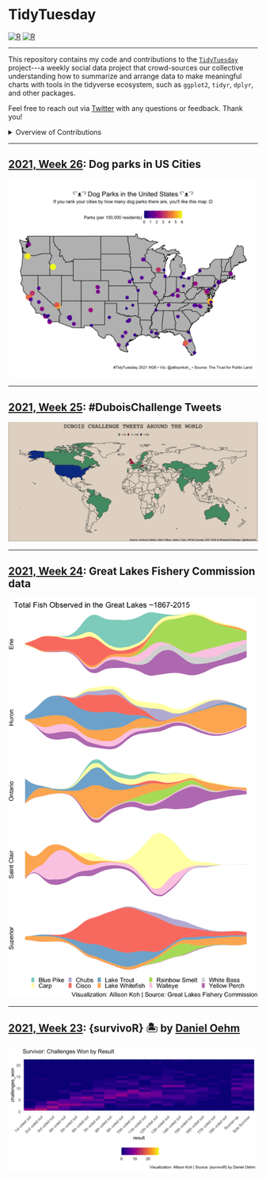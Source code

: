 # TidyTuesday

[![R](https://img.shields.io/badge/Project-Build%20with%20♥-blue?style=for-the-badge&logo=R)](https://github.com/dennis-hammerschmidt/tidy_tuesday)
[![R](https://img.shields.io/badge/Powered%20By-Tidyverse-blue?style=for-the-badge&logo=R)](https://github.com/dennis-hammerschmidt/tidy_tuesday)

---

<!--
<div align="center">

:necktie: [LinkedIn][LinkedIn]&nbsp;&nbsp;|&nbsp;&nbsp;[:octocat: GitHub][GitHub]&nbsp;&nbsp;|&nbsp;&nbsp;:earth_africa: [Website][Website]

</div>


Quick Link


[LinkedIn]:https://www.linkedin.com/in/dennis-hammerschmidt/
[GitHub]:https://github.com/dennis-hammerschmidt/
[Website]:https://dennis-hammerschmidt.rbind.io/
-->

This repository contains my code and contributions to the [`TidyTuesday`](https://github.com/rfordatascience/tidytuesday) project---a weekly social data project that crowd-sources our collective understanding how to summarize and arrange data to make meaningful charts with tools in the tidyverse ecosystem, such as `ggplot2`, `tidyr`, `dplyr`, and other packages.

Feel free to reach out via [Twitter](https://twitter.com/allisonkoh_) with any questions or feedback. Thank you! 

<details> 
  <summary>Overview of Contributions</summary>
  
**2021**
  - Week 23: [{survivoR} 🏝](https://github.com/allisonkoh/tidytuesday/blob/main/2021_W23_survivoR/2021-w23-final-plot.png)
  - Week 24: [Great Lakes Fishery Commission](https://github.com/allisonkoh/tidytuesday/blob/main/2021_w24_fish/2021-w24-plot.png)
  - Week 25: [#DuboisChallenge Tweets](https://github.com/allisonkoh/tidytuesday/blob/main/2021_w25_dubois/global_plot.png)
  - Week 26: [Park Data from the Trust for Public Land](https://github.com/allisonkoh/tidytuesday/blob/main/2021_w26_parks/dogpark-plot.png)
</details>

***

## [2021, Week 26](https://github.com/allisonkoh/tidytuesday/blob/main/2021_w26_parks/): Dog parks in US Cities

![./2021_w26_parks/dogpark-plot.png](https://github.com/allisonkoh/tidytuesday/blob/main/2021_w26_parks/dogpark-plot.png)

***

## [2021, Week 25](https://github.com/allisonkoh/tidytuesday/blob/main/2021_w25_dubois/): #DuboisChallenge Tweets

![./2021_w25_dubois/global_plot.png](https://github.com/allisonkoh/tidytuesday/blob/main/2021_w25_dubois/global_plot.png)

***

## [2021, Week 24](https://github.com/allisonkoh/tidytuesday/tree/main/2021_w24_fish): Great Lakes Fishery Commission data 

![./2021_w24_fish/2021-w24-plot.png](https://github.com/allisonkoh/tidytuesday/blob/main/2021_w24_fish/2021-w24-plot.png)

***

## [2021, Week 23](https://github.com/allisonkoh/tidytuesday/tree/main/2021_W23_survivoR): {survivoR} 🏝 by [Daniel Oehm](http://gradientdescending.com/survivor-now-on-cran/)

![./2021_W23_survivoR/2021-w23-final-plot.png](https://github.com/allisonkoh/tidytuesday/blob/main/2021_W23_survivoR/2021-w23-final-plot.png)

